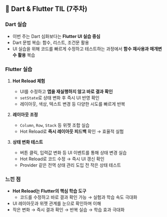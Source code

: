 ## 📝 Dart & Flutter TIL (7주차)

### Dart 실습
- 이번 주는 Dart 심화보다는 **Flutter UI 실습 중심**
- Dart 문법 복습: 함수, 리스트, 조건문 활용
- UI 실습을 위해 코드를 빠르게 수정하고 테스트하는 과정에서 **함수 재사용과 매개변수 활용** 복습

### Flutter 실습
1. **Hot Reload 체험**
   - UI를 수정하고 **앱을 재실행하지 않고 바로 결과 확인**
   - `setState`로 상태 변화 후 즉시 UI 반영 확인
   - 레이아웃, 색상, 텍스트 변경 등 다양한 시도를 빠르게 반복

2. **레이아웃 조정**
   - `Column`, `Row`, `Stack` 등 위젯 조합 실습
   - Hot Reload로 **즉시 레이아웃 피드백** 확인 → 효율적 실험

3. **상태 변화 테스트**
   - 버튼 클릭, 입력값 변화 등 UI 이벤트를 통해 상태 변경 실습
   - Hot Reload로 코드 수정 → 즉시 UI 갱신 확인
   - Provider 같은 전역 상태 관리 도입 전 작은 상태 테스트

### 느낀 점
- **Hot Reload는 Flutter의 핵심 학습 도구**
  - 코드를 수정하고 바로 결과 확인 가능 → 실험과 학습 속도 극대화
- UI 레이아웃과 위젯 관계를 눈으로 확인하며 이해
- 작은 변화 → 즉시 결과 확인 → 반복 실습 → 학습 효과 극대화
